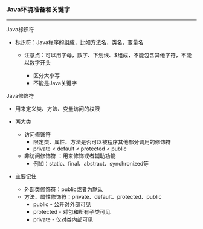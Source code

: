 ### Java环境准备和关键字

****

Java标识符

* 标识符：Java程序的组成，比如方法名，类名，变量名

	* 注意点：可以用字母，数字、下划线、$组成，不能包含其他字符，不能以数字开头

		* 区分大小写
		* 不能是Java关键字

Java修饰符

* 用来定义类、方法、变量访问的权限

* 两大类

	* 访问修饰符
		* 限定类、属性、方法是否可以被程序其他部分调用的修饰符
		* private < default < protected < public
	* 非访问修饰符 ：用来修饰或者辅助功能
		* 例如：static、final、abstract、synchronized等

* 主要记住

	* 外部类修饰符：public或者为默认
	* ⽅法、属性修饰符：private、default、protected、public
		* public - 公开对外部可⻅
		* protected - 对包和所有⼦类可⻅
		* private - 仅对类内部可⻅
		



